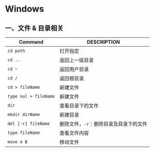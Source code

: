 



# Windows

## 一、文件 & 目录相关

| Command               | DESCRIPTION                            |
| --------------------- | -------------------------------------- |
| `cd path`             | 打开指定                               |
| `cd ..`               | 返回上一级目录                         |
| `cd ~`                | 返回用户目录                           |
| `cd /`                | 返回根目录                             |
| `cd > fileName`       | 新建文件                               |
| `type nul > fileName` | 新建文件                               |
| `dir`                 | 查看目录下的文件                       |
| `mkdir dirName`       | 新建目录                               |
| `del [-r] fileName`   | 删除文件，`-r`：删除目录及目录下的文件 |
| `type fileName`       | 查看文件内容                           |
| `move A B`            | 移动文件                               |

